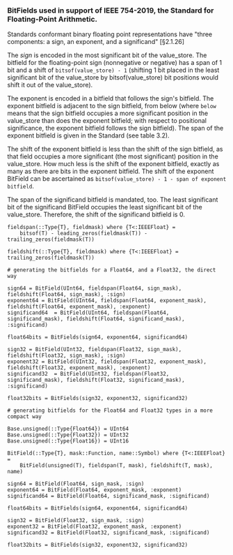 ### BitFields used in support of IEEE 754-2019, the Standard for Floating-Point Arithmetic.

Standards conformant binary floating point representations
have "three components: a sign, an exponent, and a significand" [§2.1.26]

The _sign_ is encoded in the most significant bit of the value_store.
The bitfield for the floating-point sign (nonnegative or negative)
has a span of 1 bit and a shift of `bitsof(value_store) - 1`
(shifting 1 bit placed in the least significant bit of the value_store
by bitsof(value_store) bit positions would shift it out of the value_store).

The exponent is encoded in a bitfield that follows the sign's bitfield.
The exponent bitfield is adjacent to the sign bitfield, from below
(where `below` means that the sign bitfield occupies a more significant
position in the value_store than does the exponent bitfield; with
respect to positional significance, the exponent bitfield follows
the sign bitfield).  The span of the exponent bitfield is given
in the Standard (see table 3.2).

The shift of the exponent bitfield is less than the shift of the
sign bitfield, as that field occupies a more significant (the most
significant) position in the value_store.  How much less is the 
shift of the exponent bitfield, exactly as many as there are
bits in the exponent bitfield.  The shift of the exponent BitField
can be ascertained as
`bitsof(value_store) - 1 - span of exponent bitfield`.

The span of the significand bitfield is mandated, too.
The least significant bit of the significand BitField
occupies the least significant bit of the value_store.
Therefore, the shift of the significand bitfield is 0.

```
fieldspan(::Type{T}, fieldmask) where {T<:IEEEFloat} =
    bitsof(T) - leading_zeros(fieldmask(T)) - trailing_zeros(fieldmask(T))

fieldshift(::Type{T}, fieldmask) where {T<:IEEEFloat} = trailing_zeros(fieldmask(T))

# generating the bitfields for a Float64, and a Float32, the direct way

sign64 = BitField(UInt64, fieldspan(Float64, sign_mask), fieldshift(Float64, sign_mask), :sign)
exponent64 = BitField(UInt64, fieldspan(Float64, exponent_mask), fieldshift(Float64, exponent_mask), :exponent)
significand64  = BitField(UInt64, fieldspan(Float64, significand_mask), fieldshift(Float64, significand_mask), :significand)

float64bits = BitFields(sign64, exponent64, significand64)

sign32 = BitField(UInt32, fieldspan(Float32, sign_mask), fieldshift(Float32, sign_mask), :sign)
exponent32 = BitField(UInt32, fieldspan(Float32, exponent_mask), fieldshift(Float32, exponent_mask), :exponent)
significand32  = BitField(UInt32, fieldspan(Float32, significand_mask), fieldshift(Float32, significand_mask), :significand)

float32bits = BitFields(sign32, exponent32, significand32)
```

```
# generating bitfields for the Float64 and Float32 types in a more compact way

Base.unsigned(::Type{Float64}) = UInt64
Base.unsigned(::Type{Float32}) = UInt32
Base.unsigned(::Type{Float16}) = UInt16

BitField(::Type{T}, mask::Function, name::Symbol) where {T<:IEEEFloat} =
    BitField(unsigned(T), fieldspan(T, mask), fieldshift(T, mask), name)

sign64 = BitField(Float64, sign_mask, :sign)
exponent64 = BitField(Float64, exponent_mask, :exponent)
significand64 = BitField(Float64, significand_mask, :significand)

float64bits = BitFields(sign64, exponent64, significand64)

sign32 = BitField(Float32, sign_mask, :sign)
exponent32 = BitField(Float32, exponent_mask, :exponent)
significand32 = BitField(Float32, significand_mask, :significand)

float32bits = BitFields(sign32, exponent32, significand32)
```

```
